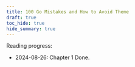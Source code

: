 ```yaml
---
title: 100 Go Mistakes and How to Avoid Theme
draft: true
toc_hide: true
hide_summary: true
---
```


Reading progress:

- 2024-08-26: Chapter 1 Done.

